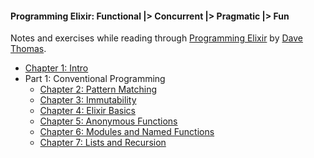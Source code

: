 #### Programming Elixir: Functional |> Concurrent |> Pragmatic |> Fun

Notes and exercises while reading through [Programming Elixir](https://pragprog.com/book/elixir/programming-elixir) by [Dave Thomas](https://twitter.com/pragdave).

* [Chapter 1: Intro](./chapter1:Intro)
* Part 1: Conventional Programming
  * [Chapter 2: Pattern Matching](./chapter2:PatternMatching)
  * [Chapter 3: Immutability](./chapter3:Immutability)
  * [Chapter 4: Elixir Basics](./chapter4:ElixirBasics)
  * [Chapter 5: Anonymous Functions](./chapter5:AnonymousFunctions)
  * [Chapter 6: Modules and Named Functions](./chapter6:ModulesAndNamedFunctions)
  * [Chapter 7: Lists and Recursion](./chapter7:ListsAndRecursion)
